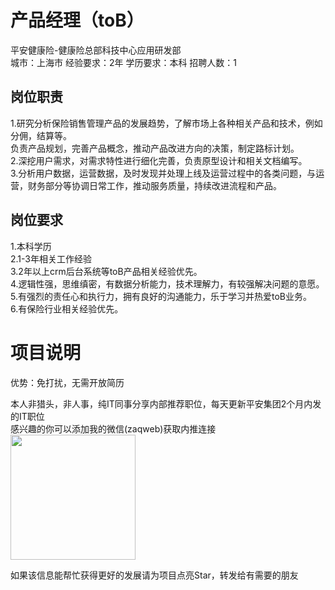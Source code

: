 # 产品经理（toB）
平安健康险-健康险总部科技中心应用研发部  
城市：上海市 经验要求：2年 学历要求：本科  招聘人数：1

## 岗位职责
1.研究分析保险销售管理产品的发展趋势，了解市场上各种相关产品和技术，例如分佣，结算等。   
负责产品规划，完善产品概念，推动产品改进方向的决策，制定路标计划。   
2.深挖用户需求，对需求特性进行细化完善，负责原型设计和相关文档编写。   
3.分析用户数据，运营数据，及时发现并处理上线及运营过程中的各类问题，与运营，财务部分等协调日常工作，推动服务质量，持续改进流程和产品。

## 岗位要求
1.本科学历   
2.1-3年相关工作经验   
3.2年以上crm后台系统等toB产品相关经验优先。   
4.逻辑性强，思维缜密，有数据分析能力，技术理解力，有较强解决问题的意愿。   
5.有强烈的责任心和执行力，拥有良好的沟通能力，乐于学习并热爱toB业务。   
6.有保险行业相关经验优先。

# 项目说明

优势：免打扰，无需开放简历

本人非猎头，非人事，纯IT同事分享内部推荐职位，每天更新平安集团2个月内发的IT职位  
感兴趣的你可以添加我的微信(zaqweb)获取内推连接  
<img src="https://github.com/zaqweb/PA-IT-JOBS/blob/master/WechatICode.jpeg"  height="200" width="200">

如果该信息能帮忙获得更好的发展请为项目点亮Star，转发给有需要的朋友




